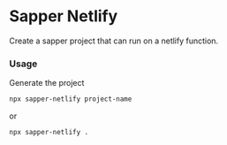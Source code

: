 # Sapper Netlify

Create a sapper project that can run on a netlify function.

### Usage

Generate the project

```bash
npx sapper-netlify project-name
```

or

```bash
npx sapper-netlify .
```
